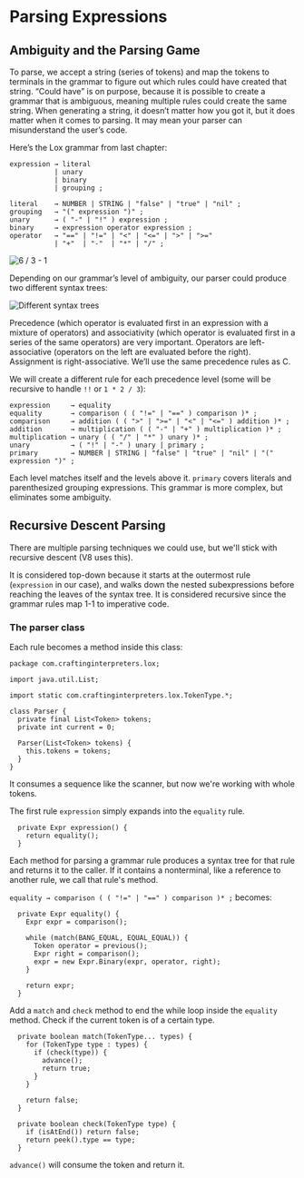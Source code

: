 # Parsing Expressions

## Ambiguity and the Parsing Game

To parse, we accept a string (series of tokens) and map the tokens to terminals in the grammar to figure out which rules could have created that string. “Could have” is on purpose, because it is possible to create a grammar that is ambiguous, meaning multiple rules could create the same string. When generating a string, it doesn’t matter how you got it, but it does matter when it comes to parsing. It may mean your parser can misunderstand the user’s code.

Here’s the Lox grammar from last chapter:

```
expression → literal
           | unary
           | binary
           | grouping ;

literal    → NUMBER | STRING | "false" | "true" | "nil" ;
grouping   → "(" expression ")" ;
unary      → ( "-" | "!" ) expression ;
binary     → expression operator expression ;
operator   → "==" | "!=" | "<" | "<=" | ">" | ">="
           | "+"  | "-"  | "*" | "/" ;
```

![6 / 3 - 1](http://craftinginterpreters.com/image/parsing-expressions/tokens.png)

Depending on our grammar’s level of ambiguity, our parser could produce two different syntax trees:

![Different syntax trees](http://craftinginterpreters.com/image/parsing-expressions/syntax-trees.png)

Precedence (which operator is evaluated first in an expression with a mixture of operators) and associativity (which operator is evaluated first in a series of the same operators) are very important. Operators are left-associative (operators on the left are evaluated before the right). Assignment is right-associative. We’ll use the same precedence rules as C. 

We will create a different rule for each precedence level (some will be recursive to handle `!!` or `1 * 2 / 3`):

```
expression     → equality
equality       → comparison ( ( "!=" | "==" ) comparison )* ;
comparison     → addition ( ( ">" | ">=" | "<" | "<=" ) addition )* ;
addition       → multiplication ( ( "-" | "+" ) multiplication )* ;
multiplication → unary ( ( "/" | "*" ) unary )* ;
unary          → ( "!" | "-" ) unary | primary ;
primary        → NUMBER | STRING | "false" | "true" | "nil" | "(" expression ")" ;
```

Each level matches itself and the levels above it. `primary` covers literals and parenthesized grouping expressions. This grammar is more complex, but eliminates some ambiguity.

## Recursive Descent Parsing

There are multiple parsing techniques we could use, but we'll stick with recursive descent (V8 uses this).

It is considered top-down because it starts at the outermost rule (`expression` in our case), and walks down the nested subexpressions before reaching the leaves of the syntax tree. It is considered recursive since the grammar rules map 1-1 to imperative code.

### The parser class

Each rule becomes a method inside this class:

```
package com.craftinginterpreters.lox;

import java.util.List;

import static com.craftinginterpreters.lox.TokenType.*;

class Parser {
  private final List<Token> tokens;
  private int current = 0;

  Parser(List<Token> tokens) {
    this.tokens = tokens;
  }
}
```

It consumes a sequence like the scanner, but now we're working with whole tokens. 

The first rule `expression` simply expands into the `equality` rule.

```
  private Expr expression() {
    return equality();
  }
```

Each method for parsing a grammar rule produces a syntax tree for that rule and returns it to the caller. If it contains a nonterminal, like a reference to another rule, we call that rule's method.

`equality → comparison ( ( "!=" | "==" ) comparison )* ;` becomes:

```
  private Expr equality() {
    Expr expr = comparison();

    while (match(BANG_EQUAL, EQUAL_EQUAL)) {
      Token operator = previous();
      Expr right = comparison();
      expr = new Expr.Binary(expr, operator, right);
    }

    return expr;
  }
```

Add a `match` and `check` method to end the while loop inside the `equality` method. Check if the current token is of a certain type.

```
  private boolean match(TokenType... types) {
    for (TokenType type : types) {
      if (check(type)) {
        advance();
        return true;
      }
    }

    return false;
  }

  private boolean check(TokenType type) {
    if (isAtEnd()) return false;
    return peek().type == type;
  }
```

`advance()` will consume the token and return it.